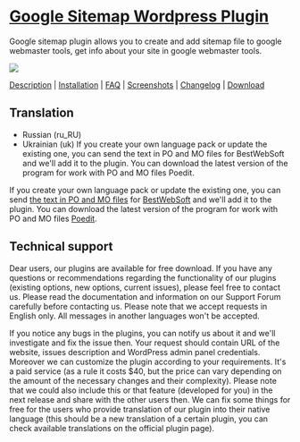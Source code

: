 <a href="http://bestwebsoft.com/plugin/google-sitemap-plugin/" target=_blank>Google Sitemap Wordpress Plugin</a>
===============================

Google sitemap plugin allows you to create and add sitemap file to google webmaster tools, get info about your site in google webmaster tools.

<img src="http://bestwebsoft.com/wp-content/uploads/2012/04/google-sitemap-plugin.jpg" />

<a href="http://bestwebsoft.com/google-sitemap-plugin/#description" target=_blank>Description</a> | 
<a href="http://bestwebsoft.com/google-sitemap-plugin/#installation" target=_blank>Installation</a> | 
<a href="http://bestwebsoft.com/google-sitemap-plugin/#faq" target=_blank>FAQ</a> | 
<a href="http://bestwebsoft.com/google-sitemap-plugin/#screenshots" target=_blank>Screenshots</a> | 
<a href="http://bestwebsoft.com/google-sitemap-plugin/#changelog" target=_blank>Changelog</a> | 
<a href="http://bestwebsoft.com/google-sitemap-plugin/#download" target=_blank>Download</a>


Translation
-----------------------------
* Russian (ru_RU)
* Ukrainian (uk)
If you create your own language pack or update the existing one, you can send the text in PO and MO files for BestWebSoft and we'll add it to the plugin. You can download the latest version of the program for work with PO and MO files Poedit.

If you create your own language pack or update the existing one, you can send <a href="http://codex.wordpress.org/Translating_WordPress" target="_blank">the text in PO and MO files</a> for <a href="http://support.bestwebsoft.com" target="_blank">BestWebSoft</a> and we'll add it to the plugin. You can download the latest version of the program for work with PO and MO files <a href="http://www.poedit.net/download.php" target="_blank">Poedit</a>.


Technical support
-----------------------------
Dear users, our plugins are available for free download. If you have any questions or recommendations regarding the functionality of our plugins (existing options, new options, current issues), please feel free to contact us. Please read the documentation and information on our Support Forum carefully before contacting us. Please note that we accept requests in English only. All messages in another languages won't be accepted.

If you notice any bugs in the plugins, you can notify us about it and we'll investigate and fix the issue then. Your request should contain URL of the website, issues description and WordPress admin panel credentials.
Moreover we can customize the plugin according to your requirements. It's a paid service (as a rule it costs $40, but the price can vary depending on the amount of the necessary changes and their complexity). Please note that we could also include this or that feature (developed for you) in the next release and share with the other users then. 
We can fix some things for free for the users who provide translation of our plugin into their native language (this should be a new translation of a certain plugin, you can check available translations on the official plugin page).
